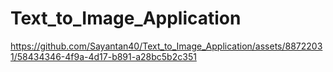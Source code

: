 # Text_to_Image_Application



https://github.com/Sayantan40/Text_to_Image_Application/assets/88722031/58434346-4f9a-4d17-b891-a28bc5b2c351 

